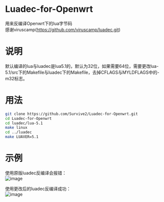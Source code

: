 # Luadec-for-Openwrt
用来反编译Openwrt下的lua字节码<br>
感谢viruscamp(https://github.com/viruscamp/luadec.git)
# 说明
默认编译的lua与luadec是lua5.1的，默认为32位，如果需要64位，需要更改lua-5.1/src下的Makefile与luadec下的Makefile，去掉CFLAGS与MYLDFLAGS中的-m32标志。<br>

# 用法
```sh
git clone https://github.com/Survive2/Luadec-for-Openwrt.git
cd Luadec-for-Openwrt
cd luadec/lua-5.1
make linux
cd ../luadec
make LUAVER=5.1
```

# 示例
使用原版luadec反编译会报错：<br>
![image](https://github.com/user-attachments/assets/3ce78119-b993-4908-8172-ded061e95937)<br>

使用更改后的luadec反编译成功：<br>
![image](https://github.com/user-attachments/assets/b592a1c0-1639-47ce-98c7-44edee0660e5)<br>
